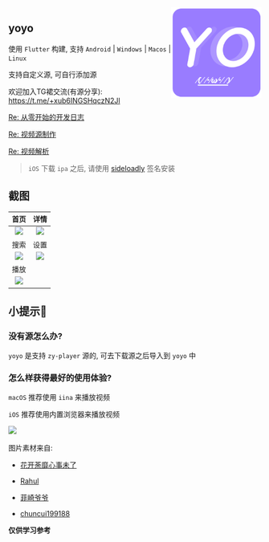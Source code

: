 <img src="design/logo_round.png" align="right" width="180">


## yoyo

使用 `Flutter` 构建, 支持 `Android` | `Windows` | `Macos` | `Linux`

支持自定义源, 可自行添加源

欢迎加入TG裙交流(有源分享): https://t.me/+xub6INGSHqczN2Jl

[Re: 从零开始的开发日志](docs/dev.md)

[Re: 视频源制作](docs/源制作.md)

[Re: 视频解析](docs/解析.md)

> `iOS` 下载 `ipa` 之后, 请使用 [sideloadly](https://sideloadly.io/) 签名安装

## 截图

|                      首页                       |                      详情                      |
| :----------------------------------------------------------: | :----------------------------------------------------------: |
| ![](https://s2.loli.net/2022/09/02/P6NV8wm1QTjci3Z.png) | ![](https://s2.loli.net/2022/09/02/IMGYahWXwAyikO9.png) |
|                            搜索                            |                            设置                            |
| ![](https://s2.loli.net/2022/09/02/Vz5EDR9LpSOTYFx.png) | ![](https://s2.loli.net/2022/09/02/TijI7GqQNg6E8X3.png) |
|                      播放                               |     |
| ![](https://s2.loli.net/2022/09/02/rKDfYdBXQcxEIU2.png) |    |


## 小提示🥳

### 没有源怎么办?

`yoyo` 是支持 `zy-player` 源的, 可去下载源之后导入到 `yoyo` 中

### 怎么样获得最好的使用体验?

`macOS` 推荐使用 `iina` 来播放视频

`iOS` 推荐使用内置浏览器来播放视频

![](https://files.catbox.moe/fzqpps.png)

图片素材来自:

- [花开荼靡心事未了](https://www.iconfont.cn/user/detail?spm=a313x.7781069.0.d214f71f6&uid=184365&nid=uWAFTqbAJ8hx)

- [Rahul](https://www.iconfont.cn/user/detail?uid=472001&nid=WYOADQZTMZeR)

- [菲崎爷爷](https://www.iconfont.cn/illustrations/detail?spm=a313x.7781069.1998910419.d9df05512&cid=36701)

- [chuncui199188](https://www.iconfont.cn/illustrations/detail?spm=a313x.7781069.1998910419.d9df05512&cid=24522)


**仅供学习参考**
